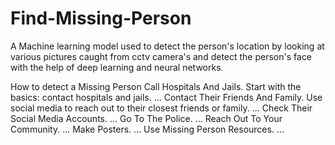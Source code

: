 # Find-Missing-Person

A Machine learning model used to detect the person's location by looking at various pictures caught from cctv camera's and detect the person's face with the help of deep learning and neural networks.

How to detect a Missing Person
    Call Hospitals And Jails. Start with the basics: contact hospitals and jails. ...
    Contact Their Friends And Family. Use social media to reach out to their closest friends or family. ...
    Check Their Social Media Accounts. ...
    Go To The Police. ...
    Reach Out To Your Community. ...
    Make Posters. ...
    Use Missing Person Resources. ...
